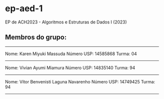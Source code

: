 # ep-aed-1

EP de ACH2023 - Algoritmos e Estruturas de Dados I (2023)

## Membros do grupo:

---

Nome: Karen Miyuki Massuda
Número USP: 14585868
Turma: 04

---

Nome: Vivian Ayumi Miamura
Número USP: 14835140
Turma: 94

---

Nome: Vítor Benvenisti Laguna Navarenho
Número USP: 14749425
Turma: 94

---
